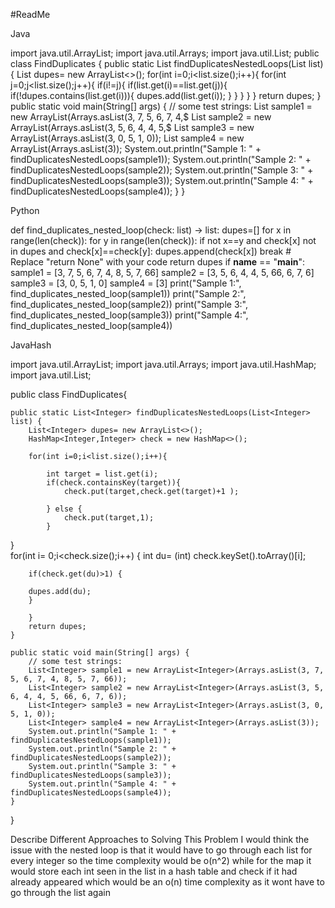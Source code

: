 #ReadMe 

Java

import java.util.ArrayList;
import java.util.Arrays;
import java.util.List;
public class FindDuplicates {
    public static List<Integer> findDuplicatesNestedLoops(List<Integer> list) {
    List<Integer> dupes= new ArrayList<>();
        for(int i=0;i<list.size();i++){
for(int j=0;j<list.size();j++){
if(i!=j){
        if(list.get(i)==list.get(j)){
            if(!dupes.contains(list.get(i))){
                dupes.add(list.get(i));
            }
}
}
}
}
return dupes;
    }
    public static void main(String[] args) {
        // some test strings:
        List<Integer> sample1 = new ArrayList<Integer>(Arrays.asList(3, 7, 5, 6, 7, 4,$
        List<Integer> sample2 = new ArrayList<Integer>(Arrays.asList(3, 5, 6, 4, 4, 5,$
        List<Integer> sample3 = new ArrayList<Integer>(Arrays.asList(3, 0, 5, 1, 0));
        List<Integer> sample4 = new ArrayList<Integer>(Arrays.asList(3));
        System.out.println("Sample 1: " + findDuplicatesNestedLoops(sample1));
        System.out.println("Sample 2: " + findDuplicatesNestedLoops(sample2));
        System.out.println("Sample 3: " + findDuplicatesNestedLoops(sample3));
        System.out.println("Sample 4: " + findDuplicatesNestedLoops(sample4));
    }
}


Python

def find_duplicates_nested_loop(check: list) -> list:
    dupes=[]
    for x in range(len(check)):
        for y in range(len(check)):
            if not x==y and check[x] not in dupes and check[x]==check[y]:
                    dupes.append(check[x])
                    break
    # Replace "return None" with your code
    return dupes
if __name__ == "__main__":
    sample1 = [3, 7, 5, 6, 7, 4, 8, 5, 7, 66]
    sample2 = [3, 5, 6, 4, 4, 5, 66, 6, 7, 6]
    sample3 = [3, 0, 5, 1, 0]
    sample4 = [3]
    print("Sample 1:", find_duplicates_nested_loop(sample1))
    print("Sample 2:", find_duplicates_nested_loop(sample2))
    print("Sample 3:", find_duplicates_nested_loop(sample3))
    print("Sample 4:", find_duplicates_nested_loop(sample4))



JavaHash 

import java.util.ArrayList;
import java.util.Arrays;
import java.util.HashMap;
import java.util.List;

public class FindDuplicates{

    public static List<Integer> findDuplicatesNestedLoops(List<Integer> list) {
        List<Integer> dupes= new ArrayList<>();   
        HashMap<Integer,Integer> check = new HashMap<>();
        
        for(int i=0;i<list.size();i++){
     
        	int target = list.get(i);
        	if(check.containsKey(target)){
        		check.put(target,check.get(target)+1 );
        		
        	} else {
        		check.put(target,1);
        	}
     
}  
        for(int i= 0;i<check.size();i++) {
        	int du= (int) check.keySet().toArray()[i];
        
        if(check.get(du)>1) {
        	
        dupes.add(du);
        }
        
        }
		return dupes;
    }

    public static void main(String[] args) {
        // some test strings:
        List<Integer> sample1 = new ArrayList<Integer>(Arrays.asList(3, 7, 5, 6, 7, 4, 8, 5, 7, 66));
        List<Integer> sample2 = new ArrayList<Integer>(Arrays.asList(3, 5, 6, 4, 4, 5, 66, 6, 7, 6));
        List<Integer> sample3 = new ArrayList<Integer>(Arrays.asList(3, 0, 5, 1, 0));
        List<Integer> sample4 = new ArrayList<Integer>(Arrays.asList(3));
        System.out.println("Sample 1: " + findDuplicatesNestedLoops(sample1));
        System.out.println("Sample 2: " + findDuplicatesNestedLoops(sample2));
        System.out.println("Sample 3: " + findDuplicatesNestedLoops(sample3));
        System.out.println("Sample 4: " + findDuplicatesNestedLoops(sample4));
    }

}


Describe Different Approaches to Solving This Problem
I would think the issue with the nested loop is that it would have to go through each list for every integer so the time complexity would be o(n^2) while 
for the map it would store each int seen in the list in a hash table and check if it had already appeared
which would be an o(n) time complexity as it wont have to go through the list again







